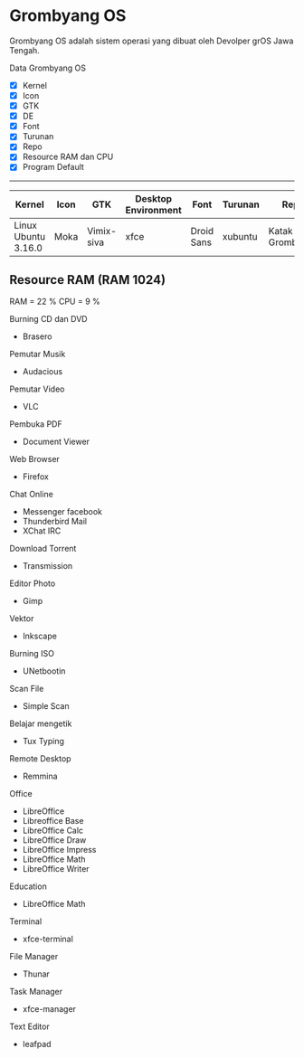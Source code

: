 # Grombyang OS

Grombyang OS adalah sistem operasi yang dibuat oleh Devolper grOS  Jawa Tengah. 

Data Grombyang OS

- [x] Kernel			
- [x] Icon	 		
- [x] GTK				
- [x] DE
- [x] Font			
- [x] Turunan			
- [x] Repo 				
- [x] Resource RAM dan CPU
- [x] Program Default	

---

| Kernel 				| Icon | GTK 		| Desktop Environment	| Font 		| Turunan 	| Repo 				|
| ----   				|---   |---			|---					|---		|---		| ---				|
|Linux Ubuntu 3.16.0 	|Moka  |Vimix-siva	|xfce 					|Droid Sans	|xubuntu 	| Katak Grombyang 	|


## Resource RAM (RAM 1024)
RAM = 22 %
CPU  = 9 %

Burning CD dan DVD 
* Brasero

Pemutar Musik
* Audacious

Pemutar Video
* VLC

Pembuka PDF
* Document Viewer

Web Browser
* Firefox

Chat Online 
* Messenger facebook
* Thunderbird Mail
* XChat IRC

Download Torrent
* Transmission

Editor Photo
* Gimp

Vektor
* Inkscape

Burning ISO
* UNetbootin

Scan File
* Simple Scan

Belajar mengetik
* Tux Typing

Remote Desktop
* Remmina 

Office 
* LibreOffice
* Libreoffice Base
* LibreOffice Calc
* LibreOffice Draw
* LibreOffice Impress
* LibreOffice Math
* LibreOffice Writer

Education
* LibreOffice Math

Terminal 
* xfce-terminal

File Manager
* Thunar

Task Manager
* xfce-manager

Text Editor
* leafpad